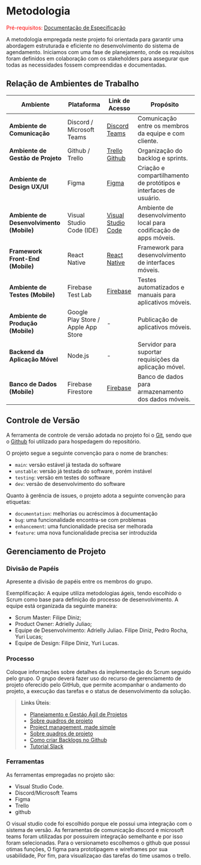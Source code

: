 
# Metodologia

<span style="color:red">Pré-requisitos: <a href="2-Especificação do Projeto.md"> Documentação de Especificação</a></span>

A metodologia empregada neste projeto foi orientada para garantir uma abordagem estruturada e eficiente no desenvolvimento do sistema de agendamento. Iniciamos com uma fase de planejamento, onde os requisitos foram definidos em colaboração com os stakeholders para assegurar que todas as necessidades fossem compreendidas e documentadas.

## Relação de Ambientes de Trabalho

| **Ambiente**                                 | **Plataforma**                            | **Link de Acesso**                                     | **Propósito**                                                      |
| -------------------------------------------- | ----------------------------------------- | ------------------------------------------------------ | ------------------------------------------------------------------ |
| **Ambiente de Comunicação**                  | Discord / Microsoft Teams                   | [Discord](https://discord.com) [Teams](https://microsoftteams.com)                             | Comunicação entre os membros da equipe e com cliente.                            |
| **Ambiente de Gestão de Projeto**            | Github / Trello                             | [Trello](https://www.atlassian.com/software/trello) [Github](https://www.github.com)        | Organização do backlog e sprints.                                  |
| **Ambiente de Design UX/UI**                 | Figma                                     | [Figma](https://www.figma.com)                         | Criação e compartilhamento de protótipos e interfaces de usuário.  |
| **Ambiente de Desenvolvimento (Mobile)**     | Visual Studio Code (IDE) | [Visual Studio Code]([https://](https://code.visualstudio.com/?wt.mc_id=DX_841432)) | Ambiente de desenvolvimento local para codificação de apps móveis. |
| **Framework Front-End (Mobile)**             | React Native                   | [React Native](https://reactnative.dev/)               | Framework para desenvolvimento de interfaces móveis.               |
| **Ambiente de Testes (Mobile)**              | Firebase Test Lab                | [Firebase](https://firebase.google.com/)               | Testes automatizados e manuais para aplicativos móveis.            |
| **Ambiente de Produção (Mobile)**            | Google Play Store / Apple App Store       | -                                                      | Publicação de aplicativos móveis.                                  |
| **Backend da Aplicação Móvel**               | Node.js                        | -                                                      | Servidor para suportar requisições da aplicação móvel.             |
| **Banco de Dados (Mobile)**                  | Firebase Firestore              | [Firebase](https://firebase.google.com/)               | Banco de dados para armazenamento dos dados móveis.                |


## Controle de Versão

A ferramenta de controle de versão adotada no projeto foi o
[Git](https://git-scm.com/), sendo que o [Github](https://github.com)
foi utilizado para hospedagem do repositório.

O projeto segue a seguinte convenção para o nome de branches:

- `main`: versão estável já testada do software
- `unstable`: versão já testada do software, porém instável
- `testing`: versão em testes do software
- `dev`: versão de desenvolvimento do software

Quanto à gerência de issues, o projeto adota a seguinte convenção para
etiquetas:

- `documentation`: melhorias ou acréscimos à documentação
- `bug`: uma funcionalidade encontra-se com problemas
- `enhancement`: uma funcionalidade precisa ser melhorada
- `feature`: uma nova funcionalidade precisa ser introduzida

## Gerenciamento de Projeto

### Divisão de Papéis

Apresente a divisão de papéis entre os membros do grupo.

Exemplificação: A equipe utiliza metodologias ágeis, tendo escolhido o Scrum como base para definição do processo de desenvolvimento. A equipe está organizada da seguinte maneira:
- Scrum Master: Filipe Diniz;
- Product Owner: Adrielly Juliao;
- Equipe de Desenvolvimento: Adrielly Juliao. Filipe Diniz, Pedro Rocha, Yuri Lucas;
- Equipe de Design: Filipe Diniz, Yuri Lucas.

### Processo

Coloque  informações sobre detalhes da implementação do Scrum seguido pelo grupo. O grupo deverá fazer uso do recurso de gerenciamento de projeto oferecido pelo GitHub, que permite acompanhar o andamento do projeto, a execução das tarefas e o status de desenvolvimento da solução.
 
> **Links Úteis**:
> - [Planejamento e Gestáo Ágil de Projetos](https://pucminas.instructure.com/courses/87878/pages/unidade-2-tema-2-utilizacao-de-ferramentas-para-controle-de-versoes-de-software)
> - [Sobre quadros de projeto](https://docs.github.com/pt/issues/organizing-your-work-with-project-boards/managing-project-boards/about-project-boards)
> - [Project management, made simple](https://github.com/features/project-management/)
> - [Sobre quadros de projeto](https://docs.github.com/pt/github/managing-your-work-on-github/about-project-boards)
> - [Como criar Backlogs no Github](https://www.youtube.com/watch?v=RXEy6CFu9Hk)
> - [Tutorial Slack](https://slack.com/intl/en-br/)

### Ferramentas

As ferramentas empregadas no projeto são:

- Visual Studio Code.
- Discord/Microsoft Teams
- Figma
- Trello
- github

O visual studio code foi escolhido porque ele possui uma integração com o sistema de versão. As ferramentas de comunicação discord e microsoft teams foram utilizadas por possuirem integração semelhante e por isso foram selecionadas. Para o versionameto escolhemos o github que possui otimas funções, O figma para prototipagem e wireframes por sua usabilidade, Por fim, para visualizaçao das tarefas do time usamos o trello.
